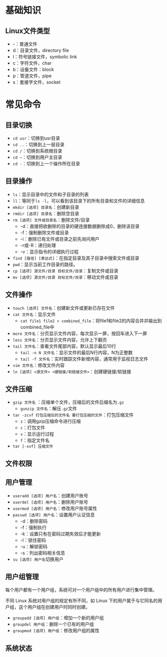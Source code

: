 # 基础知识

## Linux文件类型

+ -：普通文件
+ d：目录文件，directory file
+ l：符号链接文件，symbolic link
+ c：字符文件，char
+ b：设备文件：block
+ p：管道文件，pipe
+ s：套接字文件，socket





# 常见命令

## 目录切换

+ `cd usr`：切换到usr目录
+ `cd ..`：切换到上一层目录
+ `cd /`：切换到系统根目录
+ `cd ~`：切换到用户主目录
+ `cd -`：切换到上一个操作所在目录



## 目录操作

+ `ls`：显示目录中的文件和子目录的列表
+ `ll`：等同于`ls -l`，可以看到该目录下的所有目录和文件的详细信息
+ `mkdir [选项] 目录名`：创建新目录
+ `rmdir [选项] 目录名`：删除空目录
+ `rm [选项] 文件或目录名`：删除文件/目录
  + -d：直接把欲删除的目录的硬连接数据删除成0，删除该目录
  + -f：强制删除文件或目录
  + -i：删除已有文件或目录之前先询问用户
  + -r或-R：递归处理
  + -v：显示指令的详细执行过程
+ `find [路径] [表达式]`：在指定目录及其子目录中搜索文件或目录
+ `pwd`：显示当前工作目录的路径。
+ `cp [选项] 源文件/目录 目标文件/目录`：复制文件或目录
+ `mv [选项] 源文件/目录 目标文件/目录`：移动文件或目录



## 文件操作

+ `touch [选项] 文件名`：创建新文件或更新已存在文件
+ `cat 文件名`：显示文件
  + `cat file1 file2 > combined_file`：将file1和file2的内容合并并输出到combined_file中
+ `more 文件名`：分页显示文件内容，每次显示一屏，按回车进入下一屏
+ `less 文件名`：分页显示文件内容，允许上下翻页
+ `tail 文件名`：查看文件尾部内容，默认显示最后10行
  + `tail -n N 文件名`：显示文件的最后N行内容，N为正整数
  + `tail -f 文件名`：实时跟踪文件新增内容，通常用于监视日志文件
+ `vim 文件名`：修改文件内容
+ `ln [选项] <源文件> <硬链接/软链接文件>`：创建硬链接/软链接



## 文件压缩

+ `gzip 文件名` ：压缩单个文件，压缩后的文件后缀名为`.gz`
  + `gunzip 文件名`：解压`.gz`文件	
+ `tar -zcvf 打包压缩后的文件名 要打包压缩的文件`：打包压缩文件
  + `z`：调用gzip压缩命令进行压缩
  + `c`：打包文件
  + `v`：显示运行过程
  + `f`：指定文件名
+ `tar [-xvf] 压缩文件`



## 文件权限





## 用户管理

+ `useradd [选项] 用户名`：创建用户账号
+ `userdel [选项] 用户名`：删除用户账号
+ `usermod [选项] 用户名`：修改用户账号属性
+ `passwd [选项] 用户名`：设置用户认证信息
  + -d：删除密码
  + -f：强制执行
  + -k：设置只有在密码过期失效后才能更新
  + -l：锁住密码
  + -u：解锁密码
  + -s：列出密码相关信息
+ `su [选项] 用户名`切换用户



## 用户组管理

每个用户都有一个用户组，系统可对一个用户组中的所有用户进行集中管理。

不同 Linux 系统对用户组的规定有所不同，如 Linux 下的用户属于与它同名的用户组，这个用户组在创建用户时同时创建。

+ `groupadd [选项] 用户组`：增加一个新的用户组
+ `groupdel 用户组`：删除一个已有的用户组
+ `groupmod [选项] 用户组`：修改用户组的属性



## 系统状态

